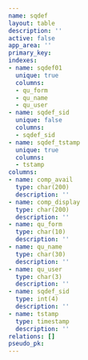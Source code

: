 ```yaml
---
name: sqdef
layout: table
description: ''
active: false
app_area: ''
primary_key: 
indexes:
- name: sqdef01
  unique: true
  columns:
  - qu_form
  - qu_name
  - qu_user
- name: sqdef_sid
  unique: false
  columns:
  - sqdef_sid
- name: sqdef_tstamp
  unique: true
  columns:
  - tstamp
columns:
- name: comp_avail
  type: char(200)
  description: ''
- name: comp_display
  type: char(200)
  description: ''
- name: qu_form
  type: char(10)
  description: ''
- name: qu_name
  type: char(30)
  description: ''
- name: qu_user
  type: char(3)
  description: ''
- name: sqdef_sid
  type: int(4)
  description: ''
- name: tstamp
  type: timestamp
  description: ''
relations: []
pseudo_pk: 
---
```


